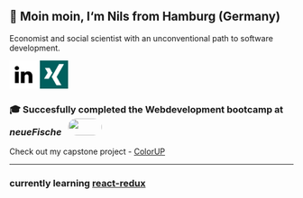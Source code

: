 ## 🌿 Moin moin, I‘m Nils from Hamburg (Germany)

Economist and social scientist with an unconventional path to software development. 



<a href="https://linkedin.com/in/nils-otto-809665282"><img width="50" height="50" alt="LinkedIn" title="LinkedIn" src="linkedin.png" /></a>
<a href="https://www.xing.com/profile/Nils_Otto7"><img width="50" height="50" alt="Xing" title="Xing" src="xing.png" /></a>




### 🎓 Succesfully completed the Webdevelopment bootcamp at _neueFische_ &nbsp;&nbsp;<a href="https://www.neuefische.de" target="_blank"><img src="https://images.ctfassets.net/m8n66tuamygx/4hT1EuV1z7nnYGOBXOEWPz/006bf4419464bb53cffcaacb85f84199/metaimage.png" width="60" height="30" style="border-radius: 18px">
</a>

 Check out my capstone project - [ColorUP](https://github.com/NilsOt1/capstone-nils)


---
### currently learning [react-redux](https://react-redux.js.org/)
